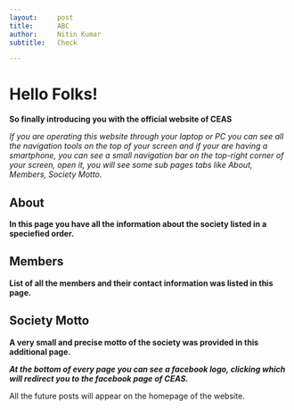 ```yaml
---
layout:     post
title:      ABC
author:     Nitin Kumar
subtitle:  	Check

---
```

<!-- Start Writing Below in Markdown -->
# Hello Folks!

**So finally introducing you with the official website of CEAS**

*If you are operating this website through your laptop or PC you can see all the navigation tools on the top of your screen and if your are having a smartphone, you can see a small navigation bar on the top-right corner of your screen, open it, you will see some sub pages tabs like About, Members, Society Motto.*

## About

**In this page you have all the information about the society listed in a speciefied order.**

## Members

**List of all the members and their contact information was listed in this page.**

## Society Motto

**A very small and precise motto of the society was provided in this additional page.**

***At the bottom of every page you can see a facebook logo, clicking which will redirect you to the facebook page of CEAS.***

All the future posts will appear on the homepage of the website.
